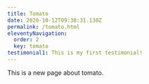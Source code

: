 ```yaml
---
title: Tomato
date: 2020-10-12T09:38:31.130Z
permalink: /tomato.html
eleventyNavigation:
  order: 2
  key: tomato
testimonial1: This is my first testimonial!
---
```

This is a new page about tomato.